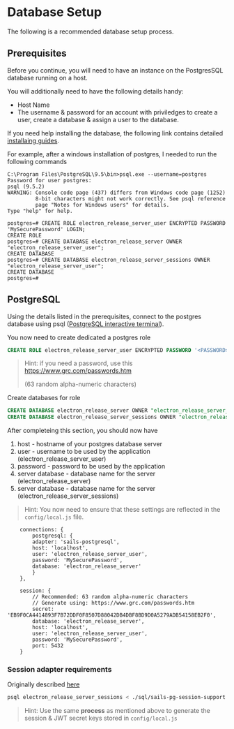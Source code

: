 # Database Setup
The following is a recommended database setup process.

## Prerequisites
Before you continue, you will need to have an instance on the PostgresSQL database running on a host. 

You will additionally need to have the following details handy:
- Host Name
- The username & password for an account with priviledges to create a user, create a database & assign a user to the database.

If you need help installing the database, the following link contains detailed [installaing guides](https://wiki.postgresql.org/wiki/Detailed_installation_guides).

For example, after a windows installation of postgres, I needed to run the following commands
```
C:\Program Files\PostgreSQL\9.5\bin>psql.exe --username=postgres
Password for user postgres:
psql (9.5.2)
WARNING: Console code page (437) differs from Windows code page (1252)
         8-bit characters might not work correctly. See psql reference
         page "Notes for Windows users" for details.
Type "help" for help.

postgres=# CREATE ROLE electron_release_server_user ENCRYPTED PASSWORD 'MySecurePassword' LOGIN;
CREATE ROLE
postgres=# CREATE DATABASE electron_release_server OWNER "electron_release_server_user";
CREATE DATABASE
postgres=# CREATE DATABASE electron_release_server_sessions OWNER "electron_release_server_user";
CREATE DATABASE
postgres=#
``` 

## PostgreSQL
Using the details listed in the prerequisites, connect to the postgres database using psql ([PostgreSQL interactive terminal](http://www.postgresql.org/docs/9.2/static/app-psql.html)).  

You now need to create dedicated a postgres role
```sql
CREATE ROLE electron_release_server_user ENCRYPTED PASSWORD '<PASSWORD>' LOGIN;
```
> Hint: if you need a password, use this https://www.grc.com/passwords.htm
>
> (63 random alpha-numeric characters)

Create databases for role
```sql
CREATE DATABASE electron_release_server OWNER "electron_release_server_user";
CREATE DATABASE electron_release_server_sessions OWNER "electron_release_server_user";
```
After completeing this section, you should now have
1. host - hostname of your postgres database server
2. user - username to be used by the application (electron_release_server_user)
3. password - password to be used by the application 
4. server database - database name for the server (electron_release_server)
5. server database - database name for the server (electron_release_server_sessions)
> Hint: You now need to ensure that these settings are reflected in the `config/local.js` file.

```
    connections: {
        postgresql: {
        adapter: 'sails-postgresql',
        host: 'localhost',
        user: 'electron_release_server_user',
        password: 'MySecurePassword',
        database: 'electron_release_server'
        }
    },

    session: {
        // Recommended: 63 random alpha-numeric characters
        // Generate using: https://www.grc.com/passwords.htm
        secret: 'EB9F0CA4414893F7B72DDF0F8507D88042DB4DBF8BD9D0A5279ADB54158EB2F0',
        database: 'electron_release_server',
        host: 'localhost',
        user: 'electron_release_server_user',
        password: 'MySecurePassword',
        port: 5432
    }
```

### Session adapter requirements
Originally described [here](https://github.com/ravitej91/sails-pg-session)

```bash
psql electron_release_server_sessions < ./sql/sails-pg-session-support.sql
```
> Hint: Use the same **process** as mentioned above to generate the session & JWT secret keys stored in `config/local.js`

